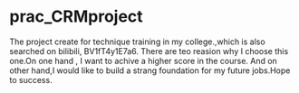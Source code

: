 # prac_CRMproject
The project create for technique training in my college.,which is also searched on bilibili, BV1fT4y1E7a6. There are teo reasion why I choose this one.On one hand , I want to achive a higher score in the course. And on other hand,I would like to build a strang foundation for my future jobs.Hope to success. 
